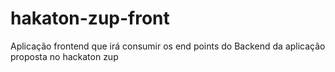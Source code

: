 # hakaton-zup-front
Aplicação frontend que irá consumir os end points do Backend da aplicação proposta no hackaton zup
